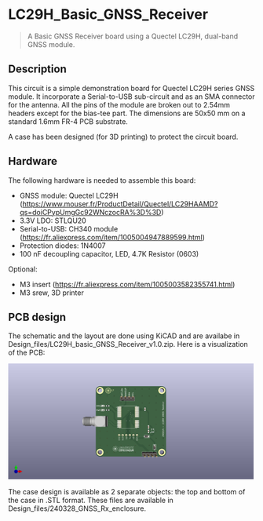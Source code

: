 # LC29H_Basic_GNSS_Receiver
> A Basic GNSS Receiver board using a Quectel LC29H, dual-band GNSS module.

## Description
This circuit is a simple demonstration board for Quectel LC29H series GNSS module. It incorporate a Serial-to-USB sub-circuit and as an SMA connector for the antenna. All the pins of the module are broken out to 2.54mm headers except for the bias-tee part.
The dimensions are 50x50 mm on a standard 1.6mm FR-4 PCB substrate.

A case has been designed (for 3D printing) to protect the circuit board.

## Hardware
The following hardware is needed to assemble this board:
  - GNSS module: Quectel LC29H (https://www.mouser.fr/ProductDetail/Quectel/LC29HAAMD?qs=doiCPypUmgGc92WNczocRA%3D%3D)
  - 3.3V LDO: STLQU20
  - Serial-to-USB: CH340 module (https://fr.aliexpress.com/item/1005004947889599.html)
  - Protection diodes: 1N4007
  - 100 nF decoupling capacitor, LED, 4.7K Resistor (0603)

Optional:
  - M3 insert (https://fr.aliexpress.com/item/1005003582355741.html)
  - M3 srew, 3D printer

## PCB design
The schematic and the layout are done using KiCAD and are availabe in Design_files/LC29H_basic_GNSS_Receiver_v1.0.zip.
Here is a visualization of the PCB:

<p>
  <img src="img/LC29H_basic_top.png" alt="PCB render" width="500"/>
</p>

The case design is available as 2 separate objects: the top and bottom of the case in .STL format. These files are available in Design_files/240328_GNSS_Rx_enclosure.
